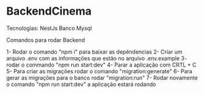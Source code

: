 # BackendCinema

Tecnologias:
  NestJs
  Banco Mysql

Comandos para rodar Backend

1- Rodar o comando "npm i" para baixar as depêndencias
2- Criar um arquivo .env com as informações que estão no arquivo .env.example
3- rodar o commando "npm run start:dev"
4- Parar a aplicação com CRTL + C
5- Para criar as migrações rodar o comando "migration:generate"
6- Para gerar as migrações para o banco rodar "migration:run"
7- Rodar novamente o comando "npm run start:dev" a aplicação estará rodando


